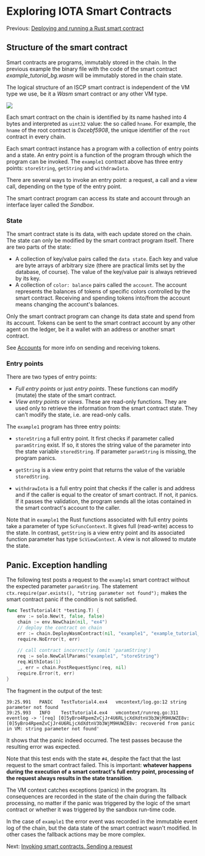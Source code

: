 # Exploring IOTA Smart Contracts

Previous: [Deploying and running a Rust smart contract](04.md)

## Structure of the smart contract

Smart contracts are programs, immutably stored in the chain. In the previous
example the binary file with the code of the smart contract
_example_tutorial_bg.wasm_ will be immutably stored in the chain state.

The logical structure of an ISCP smart contract is independent of the VM type we
use, be it a _Wasm_ smart contract or any other VM type.

![](SC-structure.png)

Each smart contract on the chain is identified by its name hashed into 4 bytes
and interpreted as `uint32` value: the so called `hname`. For example,
the `hname` of the root contract is _0xcebf5908_, the unique identifier of the
`root` contract in every chain.

Each smart contract instance has a program with a collection of entry points and
a state. An entry point is a function of the program through which the program
can be invoked. The `example1` contract above has three entry
points: `storeString`, `getString` and `withdrawIota`.

There are several ways to invoke an entry point: a request, a call and a view
call, depending on the type of the entry point.

The smart contract program can access its state and account through an interface
layer called the _Sandbox_.

### State

The smart contract state is its data, with each update stored on the chain. The
state can only be modified by the smart contract program itself. There are two
parts of the state:

- A collection of key/value pairs called the `data state`. Each key and value
  are byte arrays of arbitrary size (there are practical limits set by the
  database, of course). The value of the key/value pair is always retrieved by
  its key.
- A collection of `color: balance` pairs called the `account`. The account
  represents the balances of tokens of specific colors controlled by the smart
  contract. Receiving and spending tokens into/from the account means changing
  the account's balances.

Only the smart contract program can change its data state and spend from its
account. Tokens can be sent to the smart contract account by any other agent on
the ledger, be it a wallet with an address or another smart contract.

See [Accounts](accounts.md) for more info on sending and receiving tokens.

### Entry points

There are two types of entry points:

- _Full entry points_ or just _entry points_. These functions can modify
  (mutate) the state of the smart contract.
- _View entry points_ or _views_. These are read-only functions. They are used
  only to retrieve the information from the smart contract state. They can’t
  modify the state, i.e. are read-only calls.

The `example1` program has three entry points:

- `storeString` a full entry point. It first checks if parameter
  called `paramString` exist. If so, it stores the string value of the parameter
  into the state variable `storedString`. If parameter `paramString` is missing,
  the program panics.

- `getString` is a view entry point that returns the value of the
  variable `storedString`.

- `withdrawIota` is a full entry point that checks if the caller is and address
  and if the caller is equal to the creator of smart contract. If not, it
  panics. If it passes the validation, the program sends all the iotas contained
  in the smart contract's account to the caller.

Note that in `example1` the Rust functions associated with full entry points
take a parameter of type `ScFuncContext`. It gives full (read-write) access to
the state. In contrast, `getString` is a view entry point and its associated
function parameter has type `ScViewContext`. A view is not allowed to mutate 
the state.

## Panic. Exception handling

The following test posts a request to the `example1` smart contract without 
the expected parameter `paramString`. The
statement `ctx.require(par.exists(), "string parameter not found");` makes 
the smart contract panic if the condition is not satisfied.

```go
func TestTutorial4(t *testing.T) {
    env := solo.New(t, false, false)
    chain := env.NewChain(nil, "ex4")
    // deploy the contract on chain
    err := chain.DeployWasmContract(nil, "example1", "example_tutorial_bg.wasm")
    require.NoError(t, err)
    
    // call contract incorrectly (omit 'paramString')
    req := solo.NewCallParams("example1", "storeString")
    req.WithIotas(1)
    _, err = chain.PostRequestSync(req, nil)
    require.Error(t, err)
}
```

The fragment in the output of the test:

```
39:25.991	PANIC	TestTutorial4.ex4	vmcontext/log.go:12	string parameter not found
39:25.993	INFO	TestTutorial4.ex4	vmcontext/runreq.go:311	eventlog -> '[req] [0]5yBro4RpemZvCjJr4U6RLjcXdXdtnV3b3WjM9HUWZE8v: [0]5yBro4RpemZvCjJr4U6RLjcXdXdtnV3b3WjM9HUWZE8v: recovered from panic in VM: string parameter not found'
``` 

It shows that the panic indeed occurred. The test passes because the resulting
error was expected.

Note that this test ends with the state `#4`, despite the fact that the last
request to the smart contract failed. This is important: **whatever happens
during the execution of a smart contract's full entry point, processing of the 
request always results in the state transition**.

The VM context catches exceptions (panics) in the program. Its consequences are
recorded in the state of the chain during the fallback processing, no matter if
the panic was triggered by the logic of the smart contract or whether it was 
triggered by the sandbox run-time code.

In the case of `example1` the error event was recorded in the immutable event
log of the chain, but the data state of the smart contract wasn't modified. In
other cases the fallback actions may be more complex.

Next: [Invoking smart contracts. Sending a request](06.md)   
